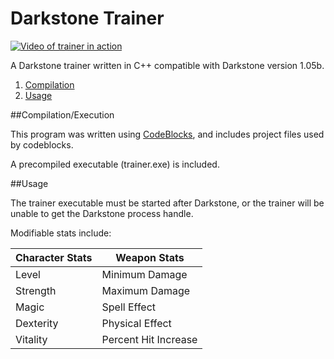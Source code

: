 # Darkstone Trainer

[![Video of trainer in action](http://img.youtube.com/vi/OIiZ2VKTrnU/0.jpg)](https://www.youtube.com/watch?v=OIiZ2VKTrnU)

A Darkstone trainer written in C++ compatible with Darkstone version 1.05b. 

1. [Compilation](#compilation)
1. [Usage](#usage)

##Compilation/Execution

This program was written using [CodeBlocks](http://www.codeblocks.org/), and includes project files used by codeblocks.

A precompiled executable (trainer.exe) is included.

##Usage

The trainer executable must be started after Darkstone, or the trainer will be unable to get the Darkstone process
handle. 

Modifiable stats include:

Character Stats | Weapon Stats
--------------- | -------------
Level           | Minimum Damage
Strength        | Maximum Damage
Magic           | Spell Effect 
Dexterity       | Physical Effect 
Vitality        | Percent Hit Increase

